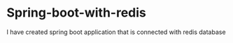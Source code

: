 # Spring-boot-with-redis
I have created spring boot application that is connected with redis database
